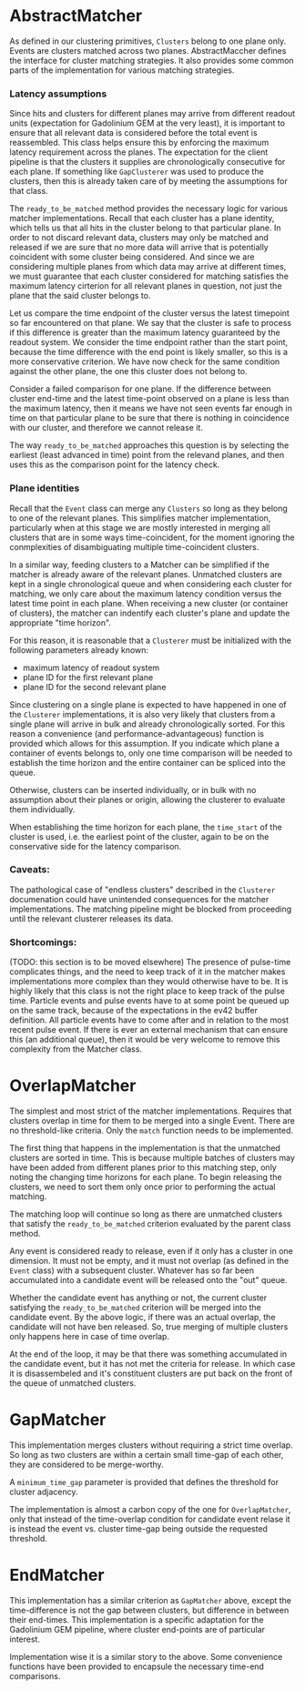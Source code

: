 # AbstractMatcher

As defined in our clustering primitives, `Clusters` belong to one plane
only. Events are clusters matched across two planes. AbstractMaccher defines the interface for
cluster matching strategies. It also provides some common parts of the implementation for
various matching strategies.

### Latency assumptions
Since hits and clusters for different planes may arrive from different readout units
(expectation for Gadolinium GEM at the very least), it is important to ensure that all relevant
data is considered before the total event is reassembled. This class helps ensure this
by enforcing the maximum latency requirement across the planes. The expectation for
the client pipeline is that the clusters it supplies are chronologically consecutive for each plane.
If something like `GapClusterer` was used to produce the clusters, then this is already taken care of
by meeting the assumptions for that class.

The `ready_to_be_matched` method provides the necessary logic for various matcher implementations.
Recall that each cluster has a plane identity, which tells us that all hits in the cluster belong
to that particular plane. In order to not discard relevant data, clusters may only be matched and
released if we are sure that no more data will arrive that is potentially coincident with some
cluster being considered. And since we are considering multiple planes from which data may arrive
at different times, we must guarantee that each cluster considered for matching satisfies the
maximum latency cirterion for all relevant planes in question, not just the plane that the said
cluster belongs to.

Let us compare the time endpoint of the cluster versus the latest timepoint so far encountered on
that plane. We say that the cluster is safe to process if this difference is greater than the
maximum latency guaranteed by the readout system. We consider the time endpoint rather than the
start point, because the time difference with the end point is likely smaller, so this is
a more conservative criterion. We have now check for the same condition against the other plane,
the one this cluster does not belong to.

Consider a failed comparison for one plane. If the difference between cluster end-time and the
latest time-point observed on a plane is less than the maximum latency, then it means we have
not seen events far enough in time on that particular plane to be sure that there is nothing in
coincidence with our cluster, and therefore we cannot release it.

The way `ready_to_be_matched` approaches this question is by selecting the earliest (least advanced
in time) point from the relevand planes, and then uses this as the comparison point for the
latency check.

### Plane identities
Recall that the `Event` class can merge any `Clusters` so long as they belong to one of the relevant
planes. This simplifies matcher implementation, particularly when at this stage we are mostly
interested in merging all clusters that are in some ways time-coincident, for the moment ignoring
the conmplexities of disambiguating multiple time-coincident clusters.

In a similar way, feeding clusters to a Matcher can be simplified if the matcher is already aware
of the relevant planes. Unmatched clusters are kept in a single chronological queue and when
considering each cluster for matching, we only care about the maximum latency condition versus
the latest time point in each plane. When receiving a new cluster (or container of clusters),
the matcher can indentify each cluster's plane and update the appropriate "time horizon".

For this reason, it is reasonable that a `Clusterer` must be initialized with the following
parameters already known:
* maximum latency of readout system
* plane ID for the first relevant plane
* plane ID for the second relevant plane

Since clustering on a single plane is expected to have happened in one of the `Clusterer`
implementations, it is also very likely that clusters from a single plane will arrive in bulk
and already chronologically sorted.
For this reason a convenience (and performance-advantageous) function is provided which
allows for this assumption. If you indicate which plane a container of events belongs to, only
one time comparison will be needed to establish the time horizon and the entire container
can be spliced into the queue.

Otherwise, clusters can be inserted individually, or in bulk with no assumption about their
planes or origin, allowing the clusterer to evaluate them individually.

When establishing the time horizon for each plane, the `time_start` of the cluster is used,
i.e. the earliest point of the cluster, again to be on the conservative side for the
latency comparison.

### Caveats:
The pathological case of "endless clusters" described in the `Clusterer` documenation could have
unintended consequences for the matcher implementations. The matching pipeline might be blocked
from proceeding until the relevant clusterer releases its data.

### Shortcomings:
(TODO: this section is to be moved elsewhere)
The presence of pulse-time complicates things, and the need to keep track of it in the matcher makes
implementations more complex than they would otherwise have to be. It is highly likely
that this class is not the right place to keep track of the pulse time. Particle events and pulse
events have to at some point be queued up on the same track, because of the expectations in the ev42
buffer definition. All particle events have to come after and in relation to the most recent
pulse event. If there is ever an external mechanism that can ensure this (an additional queue),
then it would be very welcome to remove this complexity from the Matcher class.

# OverlapMatcher
The simplest and most strict of the matcher implementations. Requires that clusters overlap in
time for them to be merged into a single Event. There are no threshold-like criteria. Only
the `match` function needs to be implemented.

The first thing that happens in the implementation is that the unmatched clusters are sorted in time.
This is because multiple batches of clusters may have been added from different planes prior to
this matching step, only noting the changing time horizons for each plane. To begin releasing the
clusters, we need to sort them only once prior to performing the actual matching.

The matching loop will continue so long as there are unmatched clusters that satisfy the
`ready_to_be_matched` criterion evaluated by the parent class method.

Any event is considered ready to release, even if it only has a cluster in one dimension. It must
not be empty, and it must not overlap (as defined in the `Event` class) with a subsequent cluster.
Whatever has so far been accumulated into a candidate event will be released onto the "out" queue.

Whether the candidate event has anything or not, the current cluster satisfying the
`ready_to_be_matched` criterion will be merged into the candidate event. By the above logic,
if there was an actual overlap, the candidate will not have ben released. So, true merging
of multiple clusters only happens here in case of time overlap.

At the end of the loop, it may be that there was something accumulated in the candidate event, but
it has not met the criteria for release. In which case it is disassembeled and it's constituent
clusters are put back on the front of the queue of unmatched clusters.

# GapMatcher
This implementation merges clusters without requiring a strict time overlap. So long as two
clusters are within a certain small time-gap of each other, they are considered to be
merge-worthy.

A `minimum_time_gap` parameter is provided that defines the threshold for cluster adjacency.

The implementation is almost a carbon copy of the one for `OverlapMatcher`, only that instead
of the time-overlap condition for candidate event relase it is instead the event vs. cluster
time-gap being outside the requested threshold.

#  EndMatcher

This implementation has a similar criterion as `GapMatcher` above, except the time-difference is
not the gap between clusters, but difference in between their end-times. This implementation
is a specific adaptation for the Gadolinium GEM pipeline, where cluster end-points are
of particular interest.

Implementation wise it is a similar story to the above. Some convenience functions have been
provided to encapsule the necessary time-end comparisons.
